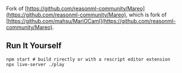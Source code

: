 Fork of [https://github.com/reasonml-community/Mareo](https://github.com/reasonml-community/Mareo), which is fork of [https://github.com/mahsu/MariOCaml](https://github.com/reasonml-community/Mareo).

## Run It Yourself

```
npm start # build rirectly or with a rescript editor extension
npx live-server ./play
```
